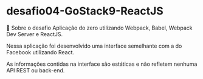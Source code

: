 # desafio04-GoStack9-ReactJS

🚀 Sobre o desafio
Aplicação do zero utilizando Webpack, Babel, Webpack Dev Server e ReactJS.

Nessa aplicação foi desenvolvido uma interface semelhante com a do Facebook utilizando React.

As informações contidas na interface são estáticas e não refletem nenhuma API REST ou back-end.

